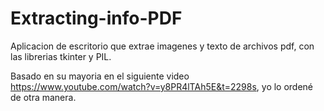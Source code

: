 # Extracting-info-PDF
Aplicacion de escritorio que extrae imagenes y texto de archivos pdf, con las librerias tkinter y PIL.

Basado en su mayoria en el siguiente video https://www.youtube.com/watch?v=y8PR4lTAh5E&t=2298s, yo lo ordené de otra manera.
